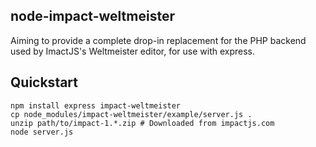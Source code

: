node-impact-weltmeister
-----------------------

Aiming to provide a complete drop-in replacement for the PHP backend used by
ImactJS's Weltmeister editor, for use with express.

Quickstart
----------

    npm install express impact-weltmeister
    cp node_modules/impact-weltmeister/example/server.js .
    unzip path/to/impact-1.*.zip # Downloaded from impactjs.com
    node server.js

